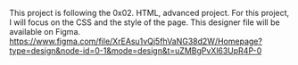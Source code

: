 This project is following the 0x02. HTML, advanced project.
For this project, I will focus on the CSS and the style of the page.
This designer file will be available on Figma.
https://www.figma.com/file/XrEAsu1vQj5fhVaNG38d2W/Homepage?type=design&node-id=0-1&mode=design&t=uZMBgPvXl63UpR4P-0